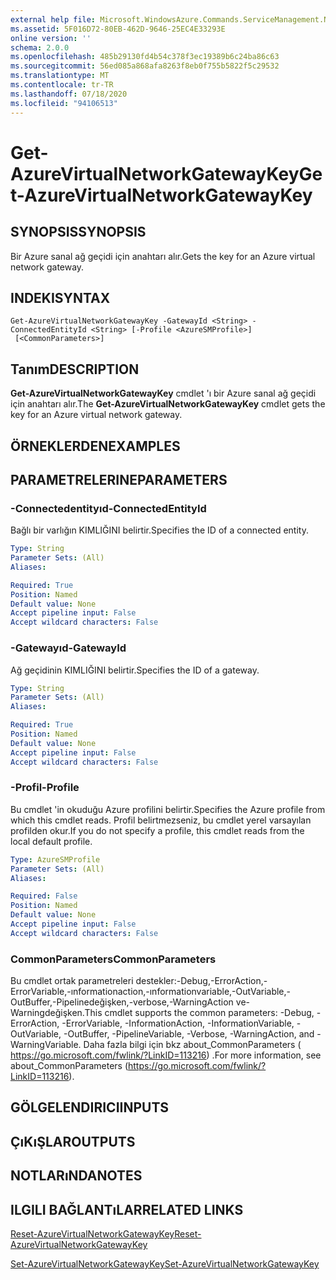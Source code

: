 ```yaml
---
external help file: Microsoft.WindowsAzure.Commands.ServiceManagement.Network.dll-Help.xml
ms.assetid: 5F016D72-80EB-462D-9646-25EC4E33293E
online version: ''
schema: 2.0.0
ms.openlocfilehash: 485b29130fd4b54c378f3ec19389b6c24ba86c63
ms.sourcegitcommit: 56ed085a868afa8263f8eb0f755b5822f5c29532
ms.translationtype: MT
ms.contentlocale: tr-TR
ms.lasthandoff: 07/18/2020
ms.locfileid: "94106513"
---
```

# <span data-ttu-id="0f26a-101">Get-AzureVirtualNetworkGatewayKey</span><span class="sxs-lookup"><span data-stu-id="0f26a-101">Get-AzureVirtualNetworkGatewayKey</span></span>

## <span data-ttu-id="0f26a-102">SYNOPSIS</span><span class="sxs-lookup"><span data-stu-id="0f26a-102">SYNOPSIS</span></span>
<span data-ttu-id="0f26a-103">Bir Azure sanal ağ geçidi için anahtarı alır.</span><span class="sxs-lookup"><span data-stu-id="0f26a-103">Gets the key for an Azure virtual network gateway.</span></span>

## <span data-ttu-id="0f26a-104">INDEKI</span><span class="sxs-lookup"><span data-stu-id="0f26a-104">SYNTAX</span></span>

```
Get-AzureVirtualNetworkGatewayKey -GatewayId <String> -ConnectedEntityId <String> [-Profile <AzureSMProfile>]
 [<CommonParameters>]
```

## <span data-ttu-id="0f26a-105">Tanım</span><span class="sxs-lookup"><span data-stu-id="0f26a-105">DESCRIPTION</span></span>
<span data-ttu-id="0f26a-106">**Get-AzureVirtualNetworkGatewayKey** cmdlet 'ı bir Azure sanal ağ geçidi için anahtarı alır.</span><span class="sxs-lookup"><span data-stu-id="0f26a-106">The **Get-AzureVirtualNetworkGatewayKey** cmdlet gets the key for an Azure virtual network gateway.</span></span>

## <span data-ttu-id="0f26a-107">ÖRNEKLERDEN</span><span class="sxs-lookup"><span data-stu-id="0f26a-107">EXAMPLES</span></span>

## <span data-ttu-id="0f26a-108">PARAMETRELERINE</span><span class="sxs-lookup"><span data-stu-id="0f26a-108">PARAMETERS</span></span>

### <span data-ttu-id="0f26a-109">-Connectedentityıd</span><span class="sxs-lookup"><span data-stu-id="0f26a-109">-ConnectedEntityId</span></span>
<span data-ttu-id="0f26a-110">Bağlı bir varlığın KIMLIĞINI belirtir.</span><span class="sxs-lookup"><span data-stu-id="0f26a-110">Specifies the ID of a connected entity.</span></span>

```yaml
Type: String
Parameter Sets: (All)
Aliases: 

Required: True
Position: Named
Default value: None
Accept pipeline input: False
Accept wildcard characters: False
```

### <span data-ttu-id="0f26a-111">-Gatewayıd</span><span class="sxs-lookup"><span data-stu-id="0f26a-111">-GatewayId</span></span>
<span data-ttu-id="0f26a-112">Ağ geçidinin KIMLIĞINI belirtir.</span><span class="sxs-lookup"><span data-stu-id="0f26a-112">Specifies the ID of a gateway.</span></span>

```yaml
Type: String
Parameter Sets: (All)
Aliases: 

Required: True
Position: Named
Default value: None
Accept pipeline input: False
Accept wildcard characters: False
```

### <span data-ttu-id="0f26a-113">-Profil</span><span class="sxs-lookup"><span data-stu-id="0f26a-113">-Profile</span></span>
<span data-ttu-id="0f26a-114">Bu cmdlet 'in okuduğu Azure profilini belirtir.</span><span class="sxs-lookup"><span data-stu-id="0f26a-114">Specifies the Azure profile from which this cmdlet reads.</span></span> <span data-ttu-id="0f26a-115">Profil belirtmezseniz, bu cmdlet yerel varsayılan profilden okur.</span><span class="sxs-lookup"><span data-stu-id="0f26a-115">If you do not specify a profile, this cmdlet reads from the local default profile.</span></span>

```yaml
Type: AzureSMProfile
Parameter Sets: (All)
Aliases: 

Required: False
Position: Named
Default value: None
Accept pipeline input: False
Accept wildcard characters: False
```

### <span data-ttu-id="0f26a-116">CommonParameters</span><span class="sxs-lookup"><span data-stu-id="0f26a-116">CommonParameters</span></span>
<span data-ttu-id="0f26a-117">Bu cmdlet ortak parametreleri destekler:-Debug,-ErrorAction,-ErrorVariable,-ınformationaction,-ınformationvariable,-OutVariable,-OutBuffer,-Pipelinedeğişken,-verbose,-WarningAction ve-Warningdeğişken.</span><span class="sxs-lookup"><span data-stu-id="0f26a-117">This cmdlet supports the common parameters: -Debug, -ErrorAction, -ErrorVariable, -InformationAction, -InformationVariable, -OutVariable, -OutBuffer, -PipelineVariable, -Verbose, -WarningAction, and -WarningVariable.</span></span> <span data-ttu-id="0f26a-118">Daha fazla bilgi için bkz about_CommonParameters ( https://go.microsoft.com/fwlink/?LinkID=113216) .</span><span class="sxs-lookup"><span data-stu-id="0f26a-118">For more information, see about_CommonParameters (https://go.microsoft.com/fwlink/?LinkID=113216).</span></span>

## <span data-ttu-id="0f26a-119">GÖLGELENDIRICI</span><span class="sxs-lookup"><span data-stu-id="0f26a-119">INPUTS</span></span>

## <span data-ttu-id="0f26a-120">ÇıKıŞLAR</span><span class="sxs-lookup"><span data-stu-id="0f26a-120">OUTPUTS</span></span>

## <span data-ttu-id="0f26a-121">NOTLARıNDA</span><span class="sxs-lookup"><span data-stu-id="0f26a-121">NOTES</span></span>

## <span data-ttu-id="0f26a-122">ILGILI BAĞLANTıLAR</span><span class="sxs-lookup"><span data-stu-id="0f26a-122">RELATED LINKS</span></span>

[<span data-ttu-id="0f26a-123">Reset-AzureVirtualNetworkGatewayKey</span><span class="sxs-lookup"><span data-stu-id="0f26a-123">Reset-AzureVirtualNetworkGatewayKey</span></span>](./Reset-AzureVirtualNetworkGatewayKey.md)

[<span data-ttu-id="0f26a-124">Set-AzureVirtualNetworkGatewayKey</span><span class="sxs-lookup"><span data-stu-id="0f26a-124">Set-AzureVirtualNetworkGatewayKey</span></span>](./Set-AzureVirtualNetworkGatewayKey.md)


